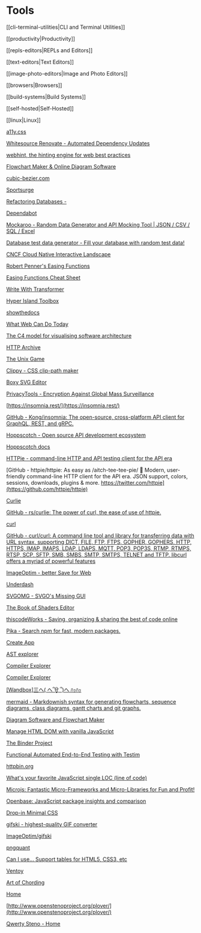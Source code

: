 # Tools

[[cli-terminal-utilities|CLI and Terminal Utilities]]

[[productivity|Productivity]]

[[repls-editors|REPLs and Editors]]

[[text-editors|Text Editors]]

[[image-photo-editors|Image and Photo Editors]]

[[browsers|Browsers]]

[[build-systems|Build Systems]]

[[self-hosted|Self-Hosted]]

[[linux|Linux]]

[a11y.css](http://ffoodd.github.io/a11y.css/)

[Whitesource Renovate - Automated Dependency Updates](https://renovateapp.com/)

[webhint, the hinting engine for web best practices](https://webhint.io/)

[Flowchart Maker & Online Diagram Software](https://www.draw.io/)

[cubic-bezier.com](https://cubic-bezier.com/#.17,.67,.83,.67)

[Sportsurge](https://sportsurge.net/)

[Refactoring Databases -](https://databaserefactoring.com/index.html)

[Dependabot](https://dependabot.com/)

[Mockaroo - Random Data Generator and API Mocking Tool | JSON / CSV / SQL / Excel](https://mockaroo.com/)

[Database test data generator - Fill your database with random test data!](http://www.databasetestdata.com/)

[CNCF Cloud Native Interactive Landscape](https://landscape.cncf.io/)

[Robert Penner's Easing Functions](http://robertpenner.com/easing/)

[Easing Functions Cheat Sheet](https://easings.net/en)

[Write With Transformer](https://transformer.huggingface.co/)

[Hyper Island Toolbox](https://toolbox.hyperisland.com/)

[showthedocs](http://showthedocs.com/)

[What Web Can Do Today](https://whatwebcando.today/)

[The C4 model for visualising software architecture](https://c4model.com/)

[HTTP Archive](https://httparchive.org/)

[The Unix Game](https://www.unixgame.io/unix50)

[Clippy - CSS clip-path maker](https://bennettfeely.com/clippy/)

[Boxy SVG Editor](https://boxy-svg.com/)

[PrivacyTools - Encryption Against Global Mass Surveillance](https://www.privacytools.io/)

[https://insomnia.rest/](https://insomnia.rest/)

[GitHub - Kong/insomnia: The open-source, cross-platform API client for GraphQL, REST, and gRPC.](https://github.com/Kong/insomnia)

[Hoppscotch - Open source API development ecosystem](https://hoppscotch.io/)

[Hoppscotch docs](https://docs.hoppscotch.io/)

[HTTPie - command-line HTTP and API testing client for the API era](https://httpie.io/cli)

[GitHub - httpie/httpie: As easy as /aitch-tee-tee-pie/ 🥧 Modern, user-friendly command-line HTTP client for the API era. JSON support, colors, sessions, downloads, plugins & more. https://twitter.com/httpie](https://github.com/httpie/httpie)

[Curlie](https://curlie.io/)

[GitHub - rs/curlie: The power of curl, the ease of use of httpie.](https://github.com/rs/curlie)

[curl](https://curl.se/)

[GitHub - curl/curl: A command line tool and library for transferring data with URL syntax, supporting DICT, FILE, FTP, FTPS, GOPHER, GOPHERS, HTTP, HTTPS, IMAP, IMAPS, LDAP, LDAPS, MQTT, POP3, POP3S, RTMP, RTMPS, RTSP, SCP, SFTP, SMB, SMBS, SMTP, SMTPS, TELNET and TFTP. libcurl offers a myriad of powerful features](https://github.com/curl/curl)

[ImageOptim - better Save for Web](https://imageoptim.com/mac)

[Underdash](https://surma.github.io/underdash/)

[SVGOMG - SVGO's Missing GUI](https://jakearchibald.github.io/svgomg/)

[The Book of Shaders Editor](http://editor.thebookofshaders.com/)

[thiscodeWorks - Saving, organizing & sharing the best of code online](https://www.thiscodeworks.com/)

[Pika - Search npm for fast, modern packages.](https://www.pika.dev/npm/async/repl)

[Create App](https://createapp.dev/)

[AST explorer](https://astexplorer.net/)

[Compiler Explorer](https://godbolt.org/)

[Compiler Explorer](https://rust.godbolt.org/)

[[Wandbox]三へ( へ՞ਊ ՞)へ ﾊｯﾊｯ](https://wandbox.org/)

[mermaid - Markdownish syntax for generating flowcharts, sequence diagrams, class diagrams, gantt charts and git graphs.](https://mermaid-js.github.io/mermaid/#/)

[Diagram Software and Flowchart Maker](https://www.diagrams.net/)

[Manage HTML DOM with vanilla JavaScript](https://htmldom.dev/)

[The Binder Project](https://mybinder.org/)

[Functional Automated End-to-End Testing with Testim](https://go.testim.io/functional-automated-end-to-end-testing-with-testim-a)

[httpbin.org](https://httpbin.org/)

[What's your favorite JavaScript single LOC (line of code)](https://1loc.dev/)

[Microjs: Fantastic Micro-Frameworks and Micro-Libraries for Fun and Profit!](http://microjs.com/#)

[Openbase: JavaScript package insights and comparison](https://openbase.io/)

[Drop-in Minimal CSS](https://dohliam.github.io/dropin-minimal-css/)

[gifski - highest-quality GIF converter](https://gif.ski/)

[ImageOptim/gifski](https://github.com/ImageOptim/gifski)

[pngquant](https://pngquant.org/)

[Can I use... Support tables for HTML5, CSS3, etc](https://caniuse.com/)

[Ventoy](https://www.ventoy.net/en/index.html)

[Art of Chording](https://www.artofchording.com/)

[Home](http://www.openstenoproject.org/)

[http://www.openstenoproject.org/plover/](http://www.openstenoproject.org/plover/)

[Qwerty Steno - Home](http://qwertysteno.com/Home/)
